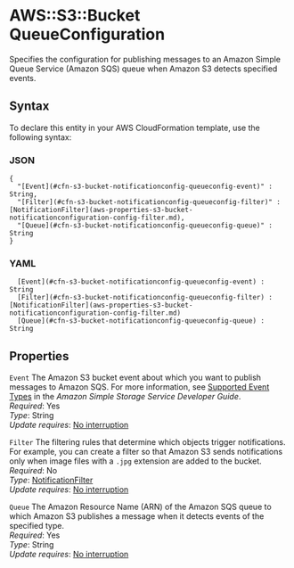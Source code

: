 # AWS::S3::Bucket QueueConfiguration<a name="aws-properties-s3-bucket-notificationconfig-queueconfig"></a>

Specifies the configuration for publishing messages to an Amazon Simple Queue Service \(Amazon SQS\) queue when Amazon S3 detects specified events\.

## Syntax<a name="aws-properties-s3-bucket-notificationconfig-queueconfig-syntax"></a>

To declare this entity in your AWS CloudFormation template, use the following syntax:

### JSON<a name="aws-properties-s3-bucket-notificationconfig-queueconfig-syntax.json"></a>

```
{
  "[Event](#cfn-s3-bucket-notificationconfig-queueconfig-event)" : String,
  "[Filter](#cfn-s3-bucket-notificationconfig-queueconfig-filter)" : [NotificationFilter](aws-properties-s3-bucket-notificationconfiguration-config-filter.md),
  "[Queue](#cfn-s3-bucket-notificationconfig-queueconfig-queue)" : String
}
```

### YAML<a name="aws-properties-s3-bucket-notificationconfig-queueconfig-syntax.yaml"></a>

```
﻿  [Event](#cfn-s3-bucket-notificationconfig-queueconfig-event) : String
﻿  [Filter](#cfn-s3-bucket-notificationconfig-queueconfig-filter) : [NotificationFilter](aws-properties-s3-bucket-notificationconfiguration-config-filter.md)
﻿  [Queue](#cfn-s3-bucket-notificationconfig-queueconfig-queue) : String
```

## Properties<a name="aws-properties-s3-bucket-notificationconfig-queueconfig-properties"></a>

`Event`  <a name="cfn-s3-bucket-notificationconfig-queueconfig-event"></a>
The Amazon S3 bucket event about which you want to publish messages to Amazon SQS\. For more information, see [Supported Event Types](https://docs.aws.amazon.com/AmazonS3/latest/dev/NotificationHowTo.html) in the *Amazon Simple Storage Service Developer Guide*\.  
*Required*: Yes  
*Type*: String  
*Update requires*: [No interruption](https://docs.aws.amazon.com/AWSCloudFormation/latest/UserGuide/using-cfn-updating-stacks-update-behaviors.html#update-no-interrupt)

`Filter`  <a name="cfn-s3-bucket-notificationconfig-queueconfig-filter"></a>
 The filtering rules that determine which objects trigger notifications\. For example, you can create a filter so that Amazon S3 sends notifications only when image files with a `.jpg` extension are added to the bucket\.   
*Required*: No  
*Type*: [NotificationFilter](aws-properties-s3-bucket-notificationconfiguration-config-filter.md)  
*Update requires*: [No interruption](https://docs.aws.amazon.com/AWSCloudFormation/latest/UserGuide/using-cfn-updating-stacks-update-behaviors.html#update-no-interrupt)

`Queue`  <a name="cfn-s3-bucket-notificationconfig-queueconfig-queue"></a>
The Amazon Resource Name \(ARN\) of the Amazon SQS queue to which Amazon S3 publishes a message when it detects events of the specified type\.  
*Required*: Yes  
*Type*: String  
*Update requires*: [No interruption](https://docs.aws.amazon.com/AWSCloudFormation/latest/UserGuide/using-cfn-updating-stacks-update-behaviors.html#update-no-interrupt)